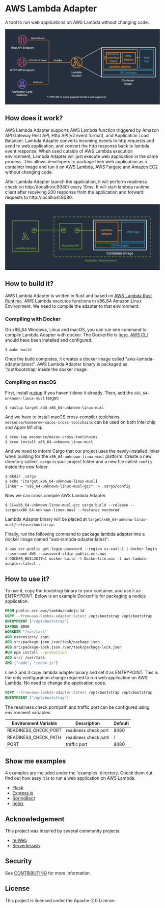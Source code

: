 # AWS Lambda Adapter

A tool to run web applications on AWS Lambda without changing code.

![Lambda Adapter](docs/images/lambda-adapter-overview.png)

## How does it work?

AWS Lambda Adapter supports AWS Lambda function triggered by Amazon API Gateway Rest API, Http API(v2 event format), and Application Load Balancer.
Lambda Adapter converts incoming events to http requests and send to web application, and convert the http response back to lambda event response. 
When used outside of AWS Lambda execution environment, Lambda Adapter will just execute web application in the same process. 
This allows developers to package their web application as a container image and run it on AWS Lambda, AWS Fargate and Amazon EC2 without changing code.

After Lambda Adapter launch the application, it will perform readiness check on http://localhost:8080/ every 10ms.
It will start lambda runtime client after receiving 200 response from the application and forward requests to http://localhost:8080. 

![lambda-runtime](docs/images/lambda-adapter-runtime.png)

## How to build it?

AWS Lambda Adapter is written in Rust and based on [AWS Lambda Rust Runtime](https://github.com/awslabs/aws-lambda-rust-runtime). 
AWS Lambda executes functions in x86_64 Amazon Linux Environment. We need to compile the adapter to that environment. 

### Compiling with Docker
On x86_64 Windows, Linux and macOS, you can run one command to compile Lambda Adapter with docker. 
The Dockerfile is [here](Dockerfile.x86). [AWS CLI](https://aws.amazon.com/cli/) should have been installed and configured.

```shell
$ make build
```

Once the build completes, it creates a docker image called "aws-lambda-adapter:latest". AWS Lambda Adapter binary is packaged as '/opt/bootstrap' inside the docker image.

### Compiling on macOS

First, install [rustup](https://rustup.rs/) if you haven't done it already. Then, add the `x86_64-unknown-linux-musl` target:

```shell
$ rustup target add x86_64-unknown-linux-musl
```

And we have to install macOS cross-compiler toolchains. `messense/homebrew-macos-cross-toolchains` can be used on both Intel chip and Apple M1 chip. 

```shell
$ brew tap messense/macos-cross-toolchains
$ brew install x86_64-unknown-linux-musl
```

And we need to inform Cargo that our project uses the newly-installed linker when building for the `x86_64-unknown-linux-musl` platform. 
Create a new directory called `.cargo` in your project folder and a new file called `config` inside the new folder.

```shell
$ mkdir .cargo
$ echo '[target.x86_64-unknown-linux-musl]
linker = "x86_64-unknown-linux-musl-gcc"' > .cargo/config
```

Now we can cross compile AWS Lambda Adapter. 

```shell
$ CC=x86_64-unknown-linux-musl-gcc cargo build --release --target=x86_64-unknown-linux-musl --features vendored
```

Lambda Adapter binary will be placed at `target/x86_64-unkonw-linux-musl/release/bootstrap`.

Finally, run the following command to package lambda adapter into a docker image named "aws-lambda-adapter:latest". 

```shell
$ aws ecr-public get-login-password --region us-east-1 | docker login --username AWS --password-stdin public.ecr.aws
$ DOCKER_BUILDKIT=1 docker build -f Dockerfile.mac -t aws-lambda-adapter:latest .
```

## How to use it? 

To use it, copy the bootstrap binary to your container, and use it as ENTRYPOINT. 
Below is an example Dockerfile for packaging a nodejs application. 

```dockerfile
FROM public.ecr.aws/lambda/nodejs:14
COPY --from=aws-lambda-adapter:latest /opt/bootstrap /opt/bootstrap
ENTRYPOINT ["/opt/bootstrap"]
EXPOSE 8080
WORKDIR "/var/task"
ADD extensions/ /opt
ADD src/package.json /var/task/package.json
ADD src/package-lock.json /var/task/package-lock.json
RUN npm install --production
ADD src/ /var/task
CMD ["node", "index.js"]
```

Line 2 and 3 copy lambda adapter binary and set it as ENTRYPOINT. This is the only configuration change required to run web application on AWS Lambda. No need to change the application code.

```dockerfile
COPY --from=aws-lambda-adapter:latest /opt/bootstrap /opt/bootstrap
ENTRYPOINT ["/opt/bootstrap"]
```


The readiness check port/path and traffic port can be configured using environment variables. 

|Environment Variable|Description          |Default|
|--------------------|---------------------|-------|
|READINESS_CHECK_PORT|readiness check port | 8080  |
|READINESS_CHECK_PATH|readiness check path | /     |
|PORT                |traffic port         | 8080  |

## Show me examples

4 examples are included under the 'examples' directory. Check them out, find out how easy it is to run a web application on AWS Lambda. 

- [Flask](examples/flask)
- [Express.js](examples/expressjs)
- [SpringBoot](examples/springboot)
- [nginx](examples/nginx)

## Acknowledgement

This project was inspired by several community projects. 

- [re:Web](https://github.com/apparentorder/reweb)
- [Serverlessish](https://github.com/glassechidna/serverlessish)

## Security

See [CONTRIBUTING](CONTRIBUTING.md#security-issue-notifications) for more information.

## License

This project is licensed under the Apache-2.0 License.
